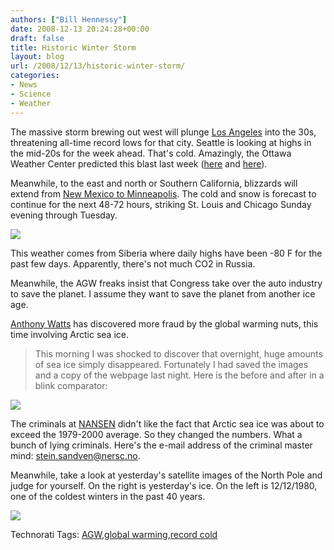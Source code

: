 ```yaml
---
authors: ["Bill Hennessy"]
date: 2008-12-13 20:24:28+00:00
draft: false
title: Historic Winter Storm
layout: blog
url: /2008/12/13/historic-winter-storm/
categories:
- News
- Science
- Weather
---
```


The massive storm brewing out west will plunge [Los Angeles](https://www.weather.com/weather/tenday/USCA0638?from=monthAvgGraph_topnav_undeclared) into the 30s, threatening all-time record lows for that city. Seattle is looking at highs in the mid-20s for the week ahead. That's cold. Amazingly, the Ottawa Weather Center predicted this blast last week ([here](https://wattsupwiththat.com/2008/12/09/rare-50-year-arctic-blast-sets-sights-on-southern-california/) and [here](https://www.owsweather.com/ows.html)).

Meanwhile, to the east and north or Southern California, blizzards will extend from [New Mexico to Minneapolis](https://www.weather.com/maps/maptype/forecastsusnational/ussnowfallforecast_large.html?from=36hr_winterstrmwarn). The cold and snow is forecast to continue for the next 48-72 hours, striking St. Louis and Chicago Sunday evening through Tuesday.

![](https://vortex.accuweather.com/adc2004/pub/images/hpheadlines/plunge1213.jpg)


This weather comes from Siberia where daily highs have been -80 F for the past few days. Apparently, there's not much CO2 in Russia.

Meanwhile, the AGW freaks insist that Congress take over the auto industry to save the planet. I assume they want to save the planet from another ice age.

[Anthony Watts](https://wattsupwiththat.com/2008/12/13/something-is-rotten-in-norway-500000-sq-km-of-sea-ice-disappears-overnight/#more-4514) has discovered more fraud by the global warming nuts, this time involving Arctic sea ice.

> This morning I was shocked to discover that overnight, huge amounts of sea ice simply disappeared. Fortunately I had saved the images and a copy of the webpage last night. Here is the before and after in a blink comparator:
> 
> 

![](https://wattsupwiththat.files.wordpress.com/2008/12/nansen_sea_ice_extent2-520.gif)


The criminals at [NANSEN](https://arctic-roos.org/observations/satellite-data/sea-ice/ice-area-and-extent-in-arctic) didn't like the fact that Arctic sea ice was about to exceed the 1979-2000 average. So they changed the numbers. What a bunch of lying criminals. Here's the e-mail address of the criminal master mind: [stein.sandven@nersc.no](mailto:stein.sandven@nersc.no).

Meanwhile, take a look at yesterday's satellite images of the North Pole and judge for yourself. On the right is yesterday's ice. On the left is 12/12/1980, one of the coldest winters in the past 40 years.

![](https://arctic.atmos.uiuc.edu/cryosphere/deetest/deetmp.4024.png)


Technorati Tags: [AGW](https://technorati.com/tags/AGW),[global warming](https://technorati.com/tags/global%20warming),[record cold](https://technorati.com/tags/record%20cold)
